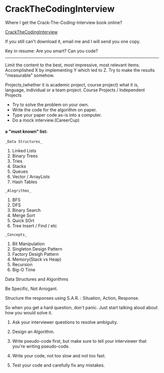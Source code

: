 CrackTheCodingInterview
=======================

Where I get the Crack-The-Coding-Interview book online?

[CrackTheCodingInterview][1]

If you still can't download it, email me and I will send you one copy.


Key in resume:
Are you smart?
Can you code?
***
Limit the content to the best, most impressive, most relevant items.
Accomplished X by implementing Y which led to Z.
Try to make the results "measurable" somehow.

Projects,(whether it is academic project, course project) what it is, language, individual or a team project.
Course Projects / Independent Projects

- Try to solve the problem on your own.
- Write the code for the algorithm on paper.
- Type your paper code as-is into a computer.
- Do a mock interview.(CareerCup)

#### a "must known" list:
`_Data Structures_`
1. Linked Lists
2. Binary Trees
3. Tries
4. Stacks
5. Queues
6. Vector / ArrayLists
7. Hash Tables

`_Alogrithms_`
1. BFS
2. DFS
3. Binary Search
4. Merge Sort
5. Quick SOrt
6. Tree Insert / Find / etc

`_Concepts_`
1. Bit Manipulation
2. Singleton Design Pattern
3. Factory Desigh Pattern
4. Memory(Stack vs Heap)
5. Recursion
6. Big-O Time

Data Structures and Algorithms

Be Specific, Not Arrogant.

Structure the responses using S.A.R. : Situation, Action, Response.

So when you get a hard question, don't panic. Just start talking aloud about how you would solve it.

1. Ask your interviewer questions to resolve ambiguity.

2. Design an Algorithm.

3. Write pseudo-code first, but make sure to tell your interviewer that you're writing pseudo-code.

4. Write your code, not too slow and not too fast.

5. Test your code and carefully fix any mistakes.

[1]:http://yun.baidu.com/share/link?uk=923744475&shareid=1595974228
